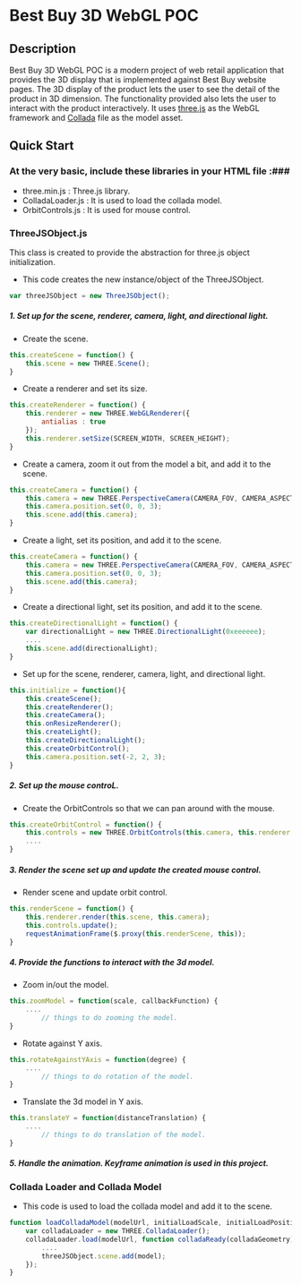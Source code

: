 Best Buy 3D WebGL POC 
=====================

Description
-----------

Best Buy 3D WebGL POC is a modern project of web retail application that provides the 3D display that is implemented against Best Buy website pages. The 3D display of the product lets the user to see the detail of the product in 3D dimension. The functionality provided also lets the user to interact with the product interactively. It uses [three.js](https://github.com/mrdoob/three.js/) as the WebGL framework and [Collada](https://collada.org/) file as the model asset.

Quick Start
-----------

### At the very basic, include these libraries in your HTML file :###
* three.min.js : Three.js library.  
* ColladaLoader.js : It is used to load the collada model.
* OrbitControls.js : It is used for mouse control.

### ThreeJSObject.js ###

This class is created to provide the abstraction for three.js object initialization. 

* This code creates the new instance/object of the ThreeJSObject.  
```javascript
var threeJSObject = new ThreeJSObject();
```
##### 1. Set up for the scene, renderer, camera, light, and directional light.

* Create the scene.
```javascript
this.createScene = function() {
	this.scene = new THREE.Scene();
}
```

* Create a renderer and set its size.
```javascript
this.createRenderer = function() {
	this.renderer = new THREE.WebGLRenderer({
		antialias : true
	});
	this.renderer.setSize(SCREEN_WIDTH, SCREEN_HEIGHT);
}
```  

* Create a camera, zoom it out from the model a bit, and add it to the scene.
```javascript
this.createCamera = function() {
	this.camera = new THREE.PerspectiveCamera(CAMERA_FOV, CAMERA_ASPECT, CAMERA_NEAR, CAMERA_FAR);
	this.camera.position.set(0, 0, 3);
	this.scene.add(this.camera);
}
```

* Create a light, set its position, and add it to the scene.
```javascript
this.createCamera = function() {
	this.camera = new THREE.PerspectiveCamera(CAMERA_FOV, CAMERA_ASPECT, CAMERA_NEAR, CAMERA_FAR);
	this.camera.position.set(0, 0, 3);
	this.scene.add(this.camera);
}
```
  
* Create a directional light, set its position, and add it to the scene.
```javascript
this.createDirectionalLight = function() {
	var directionalLight = new THREE.DirectionalLight(0xeeeeee);
	....
	this.scene.add(directionalLight);
}
```

* Set up for the scene, renderer, camera, light, and directional light.
```javascript
this.initialize = function(){
	this.createScene();
	this.createRenderer();
	this.createCamera();
	this.onResizeRenderer();
	this.createLight();
	this.createDirectionalLight();
	this.createOrbitControl();
	this.camera.position.set(-2, 2, 3);
}
```

##### 2. Set up the mouse controL. 

* Create the OrbitControls so that we can pan around with the mouse.
```javascript
this.createOrbitControl = function() {
	this.controls = new THREE.OrbitControls(this.camera, this.renderer.domElement);
	....
}
```

##### 3. Render the scene set up and update the created mouse control.
* Render scene and update orbit control.
```javascript
this.renderScene = function() {
	this.renderer.render(this.scene, this.camera);
	this.controls.update();
	requestAnimationFrame($.proxy(this.renderScene, this));
}
```

##### 4. Provide the functions to interact with the 3d model.

* Zoom in/out the model.
```javascript
this.zoomModel = function(scale, callbackFunction) {
	....
		// things to do zooming the model.
}
```

* Rotate against Y axis.
```javascript
this.rotateAgainstYAxis = function(degree) {
	....
		// things to do rotation of the model.
}
```

* Translate the 3d model in Y axis.
```javascript
this.translateY = function(distanceTranslation) {
	....
		// things to do translation of the model.
}
```

##### 5. Handle the animation. Keyframe animation is used in this project.

### Collada Loader and Collada Model ###

* This code is used to load the collada model and add it to the scene.
```javascript
function loadColladaModel(modelUrl, initialLoadScale, initialLoadPosition) {
	var colladaLoader = new THREE.ColladaLoader();
	colladaLoader.load(modelUrl, function colladaReady(colladaGeometry) {
		....
		threeJSObject.scene.add(model);
	});
}
```


